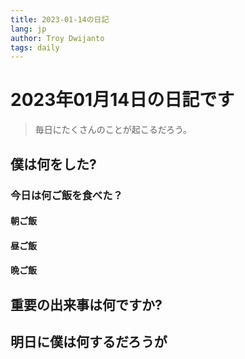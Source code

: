 ```yaml
---
title: 2023-01-14の日記
lang: jp
author: Troy Dwijanto
tags: daily
---
```

# 2023年01月14日の日記です
> 毎日にたくさんのことが起こるだろう。

## 僕は何をした?

### 今日は何ご飯を食べた？
#### 朝ご飯
#### 昼ご飯
#### 晩ご飯

## 重要の出来事は何ですか?

## 明日に僕は何するだろうが
